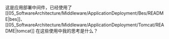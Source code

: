 这是应用部署中间件，已经使用了 [[05_SoftwareArchitecture/Middleware/ApplicationDeployment/Bes/README|bes]]、[[05_SoftwareArchitecture/Middleware/ApplicationDeployment/Tomcat/README|tomcat]]
在这些使用中我的思考是什么？

